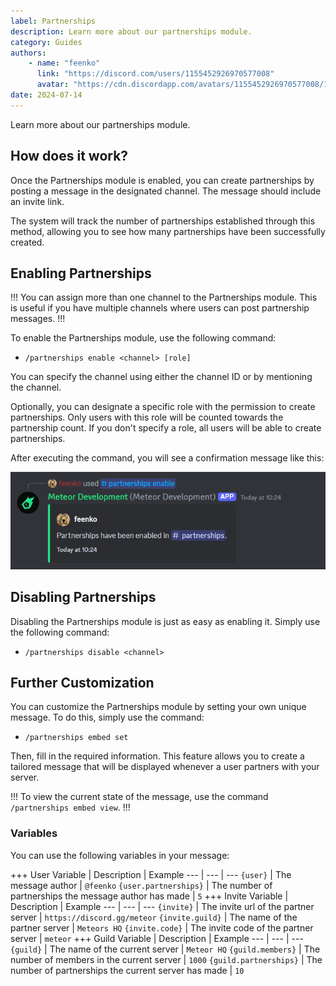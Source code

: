 ```yaml
---
label: Partnerships
description: Learn more about our partnerships module.
category: Guides
authors:
    - name: "feenko"
      link: "https://discord.com/users/1155452926970577008"
      avatar: "https://cdn.discordapp.com/avatars/1155452926970577008/1619bb56c2dde1cabfef011309671b9f.png?size=1024"
date: 2024-07-14
---
```


Learn more about our partnerships module.

## How does it work?

Once the Partnerships module is enabled, you can create partnerships by posting a message in the designated channel. The message should include an invite link.

The system will track the number of partnerships established through this method, allowing you to see how many partnerships have been successfully created.

## Enabling Partnerships

!!!
You can assign more than one channel to the Partnerships module. This is useful if you have multiple channels where users can post partnership messages.
!!!

To enable the Partnerships module, use the following command:

- `/partnerships enable <channel> [role]`

You can specify the channel using either the channel ID or by mentioning the channel.

Optionally, you can designate a specific role with the permission to create partnerships. Only users with this role will be counted towards the partnership count. If you don't specify a role, all users will be able to create partnerships.

After executing the command, you will see a confirmation message like this:

 ![](enable_partnerships.png)

## Disabling Partnerships

Disabling the Partnerships module is just as easy as enabling it. Simply use the following command:

- `/partnerships disable <channel>`

## Further Customization

You can customize the Partnerships module by setting your own unique message. To do this, simply use the command:

- `/partnerships embed set`

Then, fill in the required information. This feature allows you to create a tailored message that will be displayed whenever a user partners with your server.

!!!
To view the current state of the message, use the command `/partnerships embed view`.
!!!

### Variables

You can use the following variables in your message:

+++ User
Variable | Description | Example
--- | --- | ---
`{user}` | The message author | `@feenko`
`{user.partnerships}` | The number of partnerships the message author has made | `5`
+++ Invite
Variable | Description | Example
--- | --- | ---
`{invite}` | The invite url of the partner server | `https://discord.gg/meteor`
`{invite.guild}` | The name of the partner server | `Meteors HQ`
`{invite.code}` | The invite code of the partner server | `meteor`
+++ Guild
Variable | Description | Example
--- | --- | ---
`{guild}` | The name of the current server | `Meteor HQ`
`{guild.members}` | The number of members in the current server | `1000`
`{guild.partnerships}` | The number of partnerships the current server has made | `10`